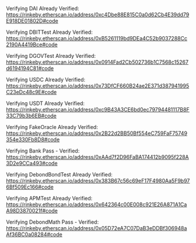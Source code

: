 Verifying DAI
Already Verified: https://rinkeby.etherscan.io/address/0xc4Dbe88E815C0a0d62Cb4E39dd79E918DE01802D#code

Verifying DBITTest
Already Verified: https://rinkeby.etherscan.io/address/0xB5261119bd9DEa4C52b9037288Cc2190A4419Bce#code

Verifying DGOVTest
Already Verified: https://rinkeby.etherscan.io/address/0x0914Fad2Cb502736b1C7568c15267d6194194C81#code

Verifying USDC
Already Verified: https://rinkeby.etherscan.io/address/0x73DfCF660B24ae2E371d387941995C23eDc48c9E#code

Verifying USDT
Already Verified: https://rinkeby.etherscan.io/address/0xc9B43A3CE6bd0ec79794481117B8F33C79b3b6EB#code

Verifying FakeOracle
Already Verified: https://rinkeby.etherscan.io/address/0x2B22d2BB50Bf554eC759FaF75749354e330Fb8D8#code

Verifying Bank
Pass - Verified: https://rinkeby.etherscan.io/address/0xAAd7f2D96FaBA174412b9095f228A3D2e9CCa493#code

Verifying DebondBondTest
Already Verified: https://rinkeby.etherscan.io/address/0x383B67c56c69eF17F4980Aa5F9b976Bf509Ec166#code

Verifying APMTest
Already Verified: https://rinkeby.etherscan.io/address/0x642364c00E008c921E26A871A1CaA98D3870021f#code

Verifying DebondMath
Pass - Verified: https://rinkeby.etherscan.io/address/0x05D72eA7C07DaB3eDDBf306948aAf36BC0a08284#code
